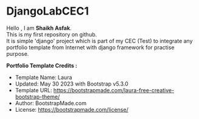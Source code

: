 # DjangoLabCEC1

Hello , I am <b>Shaikh Asfak</b>.<br>
This is my first repository on github.<br>
It is simple 'django' project which is part of my CEC (Test) to integrate any portfolio template from Internet with django framework for practise purpose.<br>

<b>Portfolio Template Credits : </b>
  * Template Name: Laura <br>
  * Updated: May 30 2023 with Bootstrap v5.3.0 <br>
  * Template URL: https://bootstrapmade.com/laura-free-creative-bootstrap-theme/ <br>
  * Author: BootstrapMade.com <br>
  * License: https://bootstrapmade.com/license/ <br>
